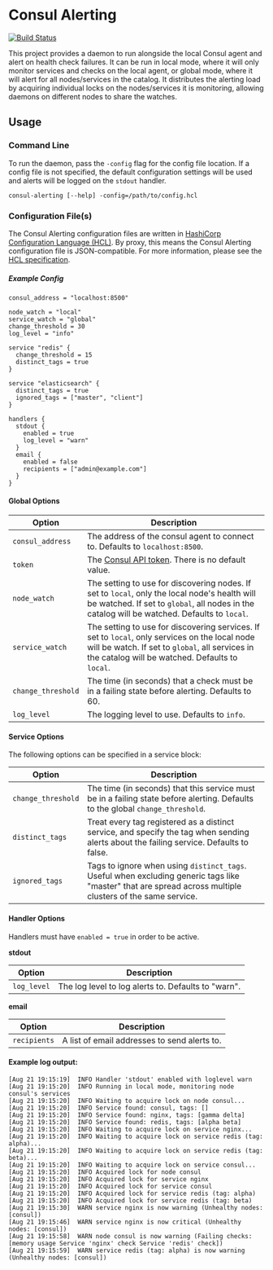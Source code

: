 Consul Alerting
================
[![Build Status](https://travis-ci.org/kyhavlov/consul-alerting.svg?branch=master)](https://travis-ci.org/kyhavlov/consul-alerting)

This project provides a daemon to run alongside the local Consul agent and alert on health check failures. It can be run in local mode, where it will only monitor services and checks on the local agent, or global mode, where it will alert for all nodes/services in the catalog. It distributes the alerting load by acquiring individual locks on the nodes/services it is monitoring, allowing daemons on different nodes to share the watches.

Usage
-----

### Command Line
To run the daemon, pass the `-config` flag for the config file location. If a config file is not specified, the default configuration settings will be used and alerts will be logged on the `stdout` handler.

`consul-alerting [--help] -config=/path/to/config.hcl`

### Configuration File(s)
The Consul Alerting configuration files are written in [HashiCorp Configuration Language (HCL)][HCL]. By proxy, this means the Consul Alerting configuration file is JSON-compatible. For more information, please see the [HCL specification][HCL].

##### Example Config
```hcl
consul_address = "localhost:8500"

node_watch = "local"
service_watch = "global"
change_threshold = 30
log_level = "info"

service "redis" {
  change_threshold = 15
  distinct_tags = true
}

service "elasticsearch" {
  distinct_tags = true
  ignored_tags = ["master", "client"]
}

handlers {
  stdout {
    enabled = true
    log_level = "warn"
  }
  email {
    enabled = false
    recipients = ["admin@example.com"]
  }
}
```

#### Global Options

|       Option       | Description |
| ------------------ |------------ |
| `consul_address`   | The address of the consul agent to connect to. Defaults to `localhost:8500`.
| `token`            | The [Consul API token][Consul ACLs]. There is no default value.
| `node_watch`       | The setting to use for discovering nodes. If set to `local`, only the local node's health will be watched. If set to `global`, all nodes in the catalog will be watched. Defaults to `local`.
| `service_watch`    | The setting to use for discovering services. If set to `local`, only services on the local node will be watch. If set to `global`, all services in the catalog will be watched. Defaults to `local`.
| `change_threshold` | The time (in seconds) that a check must be in a failing state before alerting. Defaults to 60.
| `log_level`        | The logging level to use. Defaults to `info`.

#### Service Options
The following options can be specified in a service block:

|       Option       | Description |
| ------------------ |------------ |
| `change_threshold` | The time (in seconds) that this service must be in a failing state before alerting. Defaults to the global `change_threshold`.
| `distinct_tags`    | Treat every tag registered as a distinct service, and specify the tag when sending alerts about the failing service. Defaults to false.
| `ignored_tags`     | Tags to ignore when using `distinct_tags`. Useful when excluding generic tags like "master" that are spread across multiple clusters of the same service.

#### Handler Options
Handlers must have `enabled = true` in order to be active.

**stdout**

|       Option       | Description |
| ------------------ |------------ |
| `log_level`        | The log level to log alerts to. Defaults to "warn".

**email**

|       Option       | Description |
| ------------------ |------------ |
| `recipients`       | A list of email addresses to send alerts to.

#### Example log output:
```
[Aug 21 19:15:19]  INFO Handler 'stdout' enabled with loglevel warn
[Aug 21 19:15:20]  INFO Running in local mode, monitoring node consul's services
[Aug 21 19:15:20]  INFO Waiting to acquire lock on node consul...
[Aug 21 19:15:20]  INFO Service found: consul, tags: []
[Aug 21 19:15:20]  INFO Service found: nginx, tags: [gamma delta]
[Aug 21 19:15:20]  INFO Service found: redis, tags: [alpha beta]
[Aug 21 19:15:20]  INFO Waiting to acquire lock on service nginx...
[Aug 21 19:15:20]  INFO Waiting to acquire lock on service redis (tag: alpha)...
[Aug 21 19:15:20]  INFO Waiting to acquire lock on service redis (tag: beta)...
[Aug 21 19:15:20]  INFO Waiting to acquire lock on service consul...
[Aug 21 19:15:20]  INFO Acquired lock for node consul
[Aug 21 19:15:20]  INFO Acquired lock for service nginx
[Aug 21 19:15:20]  INFO Acquired lock for service consul
[Aug 21 19:15:20]  INFO Acquired lock for service redis (tag: alpha)
[Aug 21 19:15:20]  INFO Acquired lock for service redis (tag: beta)
[Aug 21 19:15:30]  WARN service nginx is now warning (Unhealthy nodes: [consul])
[Aug 21 19:15:46]  WARN service nginx is now critical (Unhealthy nodes: [consul])
[Aug 21 19:15:58]  WARN node consul is now warning (Failing checks: [memory usage Service 'nginx' check Service 'redis' check])
[Aug 21 19:15:59]  WARN service redis (tag: alpha) is now warning (Unhealthy nodes: [consul])
```

[HCL]: https://github.com/hashicorp/hcl "HashiCorp Configuration Language (HCL)"
[Consul ACLs]: https://www.consul.io/docs/internals/acl.html "Consul ACLs"